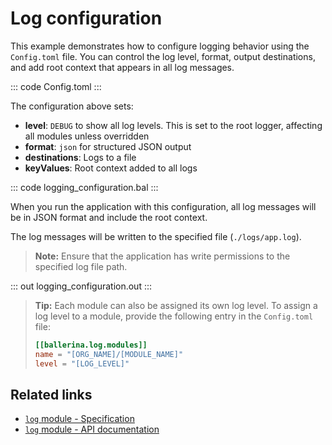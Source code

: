 # Log configuration

This example demonstrates how to configure logging behavior using the `Config.toml` file. You can control the log level, format, output destinations, and add root context that appears in all log messages.

::: code Config.toml :::

The configuration above sets:

- **level**: `DEBUG` to show all log levels. This is set to the root logger, affecting all modules unless overridden
- **format**: `json` for structured JSON output
- **destinations**: Logs to a file
- **keyValues**: Root context added to all logs

::: code logging_configuration.bal :::

When you run the application with this configuration, all log messages will be in JSON format and include the root context.

The log messages will be written to the specified file (`./logs/app.log`).

> **Note:** Ensure that the application has write permissions to the specified log file path.

::: out logging_configuration.out :::

> **Tip:** Each module can also be assigned its own log level. To assign a log level to a module, provide the following
> entry in the `Config.toml` file:
>
> ```toml
> [[ballerina.log.modules]]
> name = "[ORG_NAME]/[MODULE_NAME]"
> level = "[LOG_LEVEL]"
> ```

## Related links
- [`log` module - Specification](https://ballerina.io/spec/log/#3-configure-logging)
- [`log` module - API documentation](https://lib.ballerina.io/ballerina/log/latest)
